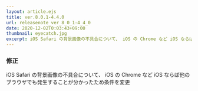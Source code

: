 ```yaml
---
layout: article.ejs
title: ver.8.0.1-4.4.0
url: releasenote_ver_8_0_1-4_4_0
date: 2020-12-02T0:03:43+09:00
thumbnail: eyecatch.jpg
excerpt: iOS Safari の背景画像の不具合について、 iOS の Chrome など iOS ならば他のブラウザでも発生することが分かったため条件を変更
---
```


### 修正

iOS Safari の背景画像の不具合について、 iOS の Chrome など iOS ならば他のブラウザでも発生することが分かったため条件を変更